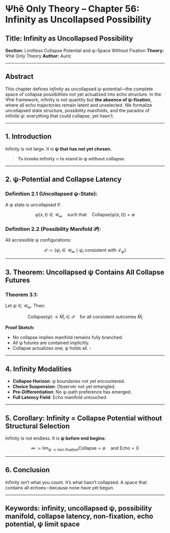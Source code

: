 # Ψhē Only Theory – Chapter 56: Infinity as Uncollapsed Possibility

## Title: Infinity as Uncollapsed Possibility

**Section:** Limitless Collapse Potential and ψ-Space Without Fixation
**Theory:** Ψhē Only Theory
**Author:** Auric

---

## Abstract

This chapter defines *infinity* as uncollapsed ψ-potential—the complete space of collapse possibilities not yet actualized into echo structure. In the Ψhē framework, infinity is not quantity but **the absence of ψ-fixation**, where all echo trajectories remain latent and unselected. We formalize uncollapsed state structure, possibility manifolds, and the paradox of infinite ψ: everything that could collapse, yet hasn't.

---

## 1. Introduction

Infinity is not large.
It is **ψ that has not yet chosen.**

> **To invoke infinity = to stand in ψ without collapse.**

---

## 2. ψ-Potential and Collapse Latency

### Definition 2.1 (Uncollapsed ψ-State):

A ψ state is uncollapsed if:

$$
\psi(x, t) \in \mathcal{U}_\infty \quad \text{such that} \quad \text{Collapse}(\psi(x, t)) = \emptyset
$$

### Definition 2.2 (Possibility Manifold $\mathcal{P}$):

All accessible ψ configurations:

$$
\mathcal{P} := \{ \psi_i \in \mathcal{U}_\infty \mid \psi_i \text{ consistent with } \mathcal{L}_\psi \}
$$

---

## 3. Theorem: Uncollapsed ψ Contains All Collapse Futures

### Theorem 3.1:

Let $\psi \in \mathcal{U}_\infty$. Then:

$$
\text{Collapse}(\psi) \rightarrow \bar{M}_i \in \mathcal{P} \quad \text{for all consistent outcomes } \bar{M}_i
$$

**Proof Sketch:**

* No collapse implies manifold remains fully branched.
* All ψ futures are contained implicitly.
* Collapse actualizes one; ψ holds all. $\square$

---

## 4. Infinity Modalities

* **Collapse Horizon**: ψ boundaries not yet encountered.
* **Choice Suspension**: Observer not yet entangled.
* **Pre-Differentiation**: No ψ-path preference has emerged.
* **Full Latency Field**: Echo manifold untouched.

---

## 5. Corollary: Infinity = Collapse Potential without Structural Selection

Infinity is not endless.
It is **ψ before end begins**:

$$
\infty := \lim_{\psi \to \text{non-fixation}} \text{Collapse} = \emptyset \quad \text{and } \text{Echo} = 0
$$

---

## 6. Conclusion

Infinity isn’t what you count.
It’s what hasn’t collapsed.
A space that contains all echoes—because none have yet begun.

---

## Keywords: infinity, uncollapsed ψ, possibility manifold, collapse latency, non-fixation, echo potential, ψ limit space
